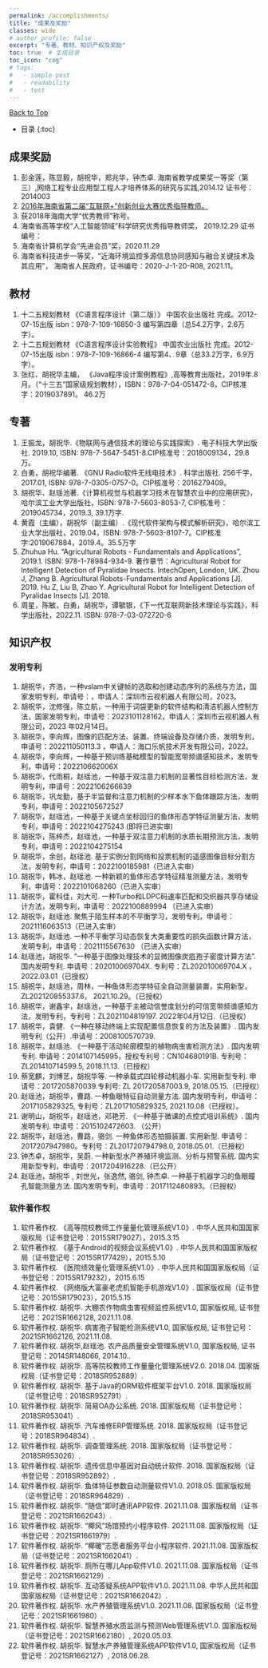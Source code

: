 ```yaml
---
permalink: /accomplishments/
title: "成果及奖励"
classes: wide
# author_profile: false
excerpt: "专著、教材、知识产权及奖励"
toc: true  # 生成目录
toc_icon: "cog"
# tags: 
#   - sample post
#   - readability
#   - test
---
```

<a href="#top" class="up-to-top">Back to Top</a>

* 目录
{:toc}

## 成果奖励
1. 彭金莲，陈显毅，胡祝华，郑兆华，钟杰卓. 海南省教学成果奖一等奖（第三）,网络工程专业应用型工程人才培养体系的研究与实践,2014.12  证书号：2014003
2. <a href="http://xxgk.hainan.gov.cn/hi/HI0108/201610/t20161020_2144933.htm">2016年海南省第二届“互联网+”创新创业大赛优秀指导教师。</a>
3. 获2018年海南大学“优秀教师”称号。
4. 海南省高等学校“人工智能领域”科学研究优秀指导教师奖， 2019.12.29 证书编号：
5. 海南省计算机学会“先进会员”奖，2020.11.29
6. 海南省科技进步一等奖，“近海环境监控多源信息协同感知与融合关键技术及其应用”， 海南省人民政府，证书编号：2020-J-1-20-R08, 2021.11。


## 教材
1. 十二五规划教材 《C语言程序设计（第二版）》 中国农业出版社 完成。2012-07-15出版 isbn：978-7-109-16850-3 编写第四章（总54.2万字，2.6万字）。
2. 十二五规划教材 《C语言程序设计实验教程》 中国农业出版社 完成。2012-07-15出版 isbn：978-7-109-16866-4 编写第4、9章（总33.2万字，6.9万字）。
3. 张红、胡祝华主编， 《Java程序设计案例教程》,高等教育出版社，2019年.8月。（“十三五”国家级规划教材），ISBN：978-7-04-051472-8，CIP核准字：2019037891。 46.2万

## 专著
1. 王振龙，胡祝华.《物联网与通信技术的理论与实践探索》. 电子科技大学出版社. 2019.10, ISBN: 978-7-5647-5451-8.CIP核准号：2018009134，29.8万。
2. 白勇，胡祝华编著. 《GNU Radio软件无线电技术》. 科学出版社. 256千字，2017.01, ISBN: 978-7-0305-0757-0。CIP核准号：2016279409。
3. 胡祝华、赵瑶池著.《计算机视觉与机器学习技术在智慧农业中的应用研究》， 哈尔滨工业大学出版社，ISBN: 978-7-5603-8053-7, CIP核准号：2019045734，2019.3, 39.1万字.
4. 黄霞（主编），胡祝华（副主编）.《现代软件架构与模式解析研究》，哈尔滨工业大学出版社，2019.04，ISBN: 978-7-5603-8107-7。CIP核准字:2019067884，2019.4。35.5万字
5. Zhuhua Hu. “Agricultural Robots - Fundamentals and Applications”, 2019.1. ISBN: 978-1-78984-934-9. 著作章节：Agricultural Robot for Intelligent Detection of Pyralidae Insects. IntechOpen, London, UK.
Zhou J, Zhang B. Agricultural Robots-Fundamentals and Applications [J]. 2019.
Hu Z, Liu B, Zhao Y. Agricultural Robot for Intelligent Detection of Pyralidae Insects [J]. 2018.
6. 周星，陈敏，白勇，胡祝华，谭毓银，《下一代互联网新技术理论与实践》，科学出版社，2022.11. ISBN: 978-7-03-072720-6


## 知识产权
### 发明专利
1.	胡祝华，齐浩，一种vslam中关键帧的选取和创建动态序列的系统与方法，国家发明专利，申请号：，申请人：深圳市云视机器人有限公司，2023。
2.	胡祝华，沈修强，陈立航，一种用于词袋更新的软件结构和清洁机器人控制方法，国家发明专利，申请号：2023101128162，申请人：深圳市云视机器人有限公司，2023 年02月14日。
3.	胡祝华，李向辉，图像的匹配方法、装置、终端设备及存储介质，发明专利，申请号：202211050113.3 ，申请人：海口乐帆技术开发有限公司，2022。
4.	胡祝华，李向辉，一种基于预训练基础模型的智能宽带频谱感知技术，发明专利，申请号：202210662006X
5.	胡祝华，代雨桐，赵瑶池，一种基于双注意力机制的显著性目标检测方法，发明专利，申请号：2022106266639
6.	胡祝华，巩龙勤，基于半监督和注意力机制的少样本水下鱼体跟踪方法，发明专利，申请号：2022105672527
7.	胡祝华，赵瑶池，一种基于关键点坐标回归的鱼体形态学特征测量方法，发明专利，申请号：2022104275243 (即将已进实审)
8.	胡祝华，陈梓杰，赵瑶池，一种基于双注意力机制的水质长期预测方法，发明专利，申请号：2022104275154
9.	胡祝华，余创，赵瑶池. 基于实例分割网络和投票机制的遥感图像目标分割方法，发明专利，申请号：2022100185981（已进入实审）
10.	胡祝华，韩冰，赵瑶池. 一种新颖的鱼体形态学特征精准测量方法，发明专利，申请号：2022101068260（已进入实审）
11.	胡祝华，霍科佳，刘大可. 一种Turbo和LDPC码速率匹配和交织器共享存储设计方法，发明专利，申请号：2022100889994 （已进入实审）
12.	胡祝华，赵瑶池. 聚焦于陌生样本的不平衡学习，发明专利，申请号：2021116063513（已进入实审）
13.	胡祝华，赵瑶池. 一种不平衡学习动态恢复大类重要性的损失函数计算方法，发明专利，申请号：2021115567630 （已进入实审）
14.	赵瑶池，胡祝华. “一种基于图像处理技术的显微图像炭疽孢子密度计算方法”.国内发明专利. 申请号：202010069704X. 专利号：ZL202010069704.X ， 2022.03.01（已授权）
15.	胡祝华，赵瑶池，周林，一种鱼体形态学特征全自动测量装置，实用新型，ZL202120855337.6， 2021.10.29。（已授权）
16.	胡祝华，谢鑫宇，赵瑶池，一种基于主被动信誉度划分的可信宽带频谱感知方法，发明专利，专利号：ZL2021104819197. 2022年04月12日.（已授权）
17.	胡祝华，袁健. 《一种在移动终端上实现配置信息恢复的方法及装置》. 国内发明专利（公开）.申请号：2008100570739.
18.	胡祝华，赵瑶池. 《一种基于活动轮廓模型的植物病虫害检测方法》. 国内发明专利. 申请号：2014107145995，授权专利号：CN104680191B. 专利号：ZL201410714599.5, 2018.11.13.（已授权）
19.	蔡宽麒，刘博艺，胡祝华等. 一种承载式四轮移动机器小车. 实用新型专利. 申请号：2017205870039.专利号: ZL 201720587003.9, 2018.05.15.（已授权）
20.	赵瑶池，胡祝华，曹路. 一种鱼眼特征自动测量方法. 国内发明专利，申请号：2017105829325, 专利号：ZL2017105829325,  2021.10.08（已授权）。
21.	谢明山，胡祝华，赵瑶池，邓艳芳. 《一种基于微课的点控式培训系统》. 国内发明专利. 申请号：2015102472603. （公开）
22.	胡祝华，赵瑶池，曹路，骆剑. 一种鱼体形态拍摄装置. 实用新型. 申请号：2017207947980。专利号：ZL201720794798.0, 2018.05.01.（已授权）
23.	钟杰卓，胡祝华，吴蔚. 一种新型水产养殖环境监测、分析与预警系统. 国内实用新型专利，申请号：2017204916228.（已公开）
24.	赵瑶池，胡祝华 , 刘世光，张逸然, 骆剑, 钟杰卓. 一种基于机器学习的鱼眼瞳孔智能测量方法. 国内发明专利，申请号：2017112480893。（已授权）

### 软件著作权
1.	软件著作权. 《高等院校教师工作量量化管理系统V1.0》. 中华人民共和国国家版权局（证书登记号：2015SR179027），2015.3.15
2.	软件著作权. 《基于Android的视频会议系统V1.0》. 中华人民共和国国家版权局（证书登记号：2015SR177429），2015.5.10
3.	软件著作权. 《医院绩效量化管理系统V1.0》. 中华人民共和国国家版权局（证书登记号：2015SR179232），2015.6.15
4.	软件著作权. 《网络版大富豪老虎机智能手机游戏V1.0》. 国家版权局（证书登记号：2015SR179023），2015.5.15
5.	软件著作权. 胡祝华. 大棚农作物病虫害视频监控系统V1.0, 国家版权局, 证书登记号：2021SR1662128, 2021.11.08.
6.	软件著作权. 胡祝华. 病害孢子智能检测系统V1.0, 国家版权局, 证书登记号：2021SR1662126, 2021.11.08.
7.	软件著作权. 胡祝华,赵瑶池. 农产品质量安全管理系统V1.0, 国家版权局, 证书登记号：2014SR148066, 2014.10.. 
8.	软件著作权. 胡祝华. 高等院校教师工作量量化管理系统V2.0. 2018.04. 国家版权局（证书登记号：2018SR952889）.
9.	软件著作权. 胡祝华. 基于Java的ORM软件框架平台V1.0. 2018. 国家版权局（证书登记号：2018SR952791）.
10.	软件著作权. 胡祝华. 简易OA办公系统. 2018. 国家版权局（证书登记号：2018SR953041）.
11.	软件著作权. 胡祝华. 汽车维修ERP管理系统. 2018. 国家版权局（证书登记号：2018SR964834）.
12.	软件著作权. 胡祝华. 调查管理系统. 2018. 国家版权局（证书登记号：2018SR953026）.
13.	软件著作权. 胡祝华. 遗传信息中基因对自动统计软件. 2018. 国家版权局（证书登记号：2018SR952892）.
14.	软件著作权. 胡祝华. 鱼体特征参数自动测量软件V1.0. 2018.05. 国家版权局（证书登记号：2018SR964829）.
15.	软件著作权. 胡祝华. “随信”即时通讯APP软件. 2021.11.08. 国家版权局（证书登记号：2021SR1662043）.
16.	软件著作权. 胡祝华. “椰风”场馆预约小程序软件. 2021.11.08. 国家版权局（证书登记号：2021SR1661979）. 
17.	软件著作权. 胡祝华. “椰暖”志愿者服务平台小程序软件. 2021.11.08. 国家版权局（证书登记号：2021SR1662041）.
18.	软件著作权. 胡祝华. 厕所在哪儿App软件V1.0. 2021.11.08. 国家版权局（证书登记号：2021SR1662129）.
19.	软件著作权. 胡祝华. 互动答疑系统APP软件V1.0. 2021.11.08. 中华人民共和国国家版权局（证书登记号：2021SR1662042）.
20.	软件著作权. 胡祝华. 水产养殖管理系统V1.0. 2021.11.08. 国家版权局（证书登记号：2021SR1661980）.
21.	软件著作权. 胡祝华. 智慧养殖水质监测与预测Web管理系统V1.0. 国家版权局（证书登记号：2021SR1662180）, 2020.05.03.
22.	软件著作权. 胡祝华. 智慧水产养殖管理系统APP软件V1.0, 国家版权局（证书登记号：2021SR1662127）, 2018.06.28.



